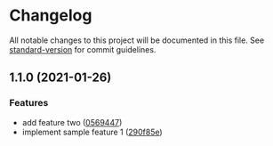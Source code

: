 # Changelog

All notable changes to this project will be documented in this file. See [standard-version](https://github.com/conventional-changelog/standard-version) for commit guidelines.

## 1.1.0 (2021-01-26)


### Features

* add feature two ([0569447](https://github.com/azdigital-health/sample-repo-changelog/commit/056944767483f07e5fdcc53282f0bf42eeef3988))
* implement sample feature 1 ([290f85e](https://github.com/azdigital-health/sample-repo-changelog/commit/290f85e70e44e9c019aad041c448865ba5fa1868))
